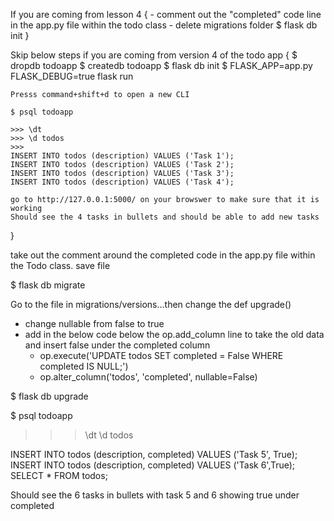 
If you are coming from lesson 4 {
    - comment out the "completed" code line in the app.py file within the todo class
    - delete migrations folder
    $ flask db init
}

Skip below steps if you are coming from version 4 of the todo app
{
    $ dropdb todoapp
    $ createdb todoapp
    $ flask db init
    $ FLASK_APP=app.py FLASK_DEBUG=true flask run

    Presss command+shift+d to open a new CLI

    $ psql todoapp

    >>> \dt
    >>> \d todos
    >>> 
    INSERT INTO todos (description) VALUES ('Task 1');
    INSERT INTO todos (description) VALUES ('Task 2');
    INSERT INTO todos (description) VALUES ('Task 3');
    INSERT INTO todos (description) VALUES ('Task 4');

    go to http://127.0.0.1:5000/ on your browswer to make sure that it is working
    Should see the 4 tasks in bullets and should be able to add new tasks
}

take out the comment around the completed code in the app.py file within the Todo class. save file

$ flask db migrate

Go to the file in migrations/versions...then change the def upgrade()
- change nullable from false to true
- add in the below code below the op.add_column line to take the old data and insert false under the completed column
    - op.execute('UPDATE todos SET completed = False WHERE completed IS NULL;')
    - op.alter_column('todos', 'completed', nullable=False)

$ flask db upgrade

$ psql todoapp
>>> \dt
>>> \d todos
>>>
INSERT INTO todos (description, completed) VALUES ('Task 5', True);
INSERT INTO todos (description, completed) VALUES ('Task 6',True);
SELECT * FROM todos;

Should see the 6 tasks in bullets with task 5 and 6 showing true under completed




